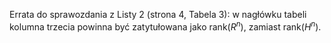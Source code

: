 Errata do sprawozdania z Listy 2 (strona 4, Tabela 3): w nagłówku tabeli kolumna trzecia powinna być zatytułowana jako rank($R^n$), zamiast rank($H^n$).